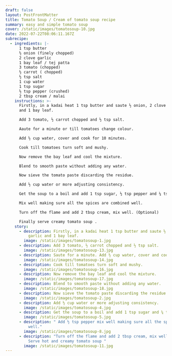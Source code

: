 ```yaml
---
draft: false
layout: PostFrontMatter
title: Tomato Soup / Cream of tomato soup recipe
summary: easy and simple tomato soup
cover: /static/images/tomatosoup-10.jpg
date: 2022-07-22T08:06:11.167Z
subrecipe:
  - ingredients: |-
      1 tsp butter
      ½ onion (finely chopped)
      2 clove garlic
      1 bay leaf / tej patta
      3 tomato (chopped)
      ½ carrot ( chopped)
      ½ tsp salt
      1 cup water
      1 tsp sugar
      ½ tsp pepper (crushed)
      2 tbsp cream / malai
    instructions: >-
      Firstly, in a kadai heat 1 tsp butter and saute ½ onion, 2 clove garlic
      and 1 bay leaf.

      Add 3 tomato, ½ carrot chopped and ½ tsp salt.

      Aaute for a minute or till tomatoes change colour.

      Add ½ cup water, cover and cook for 10 minutes.

      Cook till tomatoes turn soft and mushy.

      Now remove the bay leaf and cool the mixture.

      Blend to smooth paste without adding any water.

      Now sieve the tomato paste discarding the residue.

      Add ½ cup water or more adjusting consistency.

      Get the soup to a boil and add 1 tsp sugar, ½ tsp pepper and ¼ tsp salt. Adjust as per taste.

      Mix well making sure all the spices are combined well.

      Turn off the flame and add 2 tbsp cream, mix well. (Optional)

      Finally serve creamy tomato soup .
    story:
      - description: Firstly, in a kadai heat 1 tsp butter and saute ½ onion, 2 clove
          garlic and 1 bay leaf.
        image: /static/images/tomatosoup-1.jpg
      - description: Add 3 tomato, ½ carrot chopped and ½ tsp salt.
        image: /static/images/tomatosoup-13.jpg
      - description: Saute for a minute. Add ½ cup water, cover and cook for 10 minutes.
        image: /static/images/tomatosoup-14.jpg
      - description: Cook till tomatoes turn soft and mushy.
        image: /static/images/tomatosoup-16.jpg
      - description: Now remove the bay leaf and cool the mixture.
        image: /static/images/tomatosoup-17.jpg
      - description: Blend to smooth paste without adding any water.
        image: /static/images/tomatosoup-18.jpg
      - description: Now sieve the tomato paste discarding the residue.
        image: /static/images/tomatosoup-2.jpg
      - description: Add ½ cup water or more adjusting consistency.
        image: /static/images/tomatosoup-4.jpg
      - description: Get the soup to a boil and add 1 tsp sugar and ¼ tsp salt.
        image: /static/images/tomatosoup-5.jpg
      - description: " Add ½ tsp pepper mix well making sure all the spices are combined
          well."
        image: /static/images/tomatosoup-8.jpg
      - description: "Turn off the flame and add 2 tbsp cream, mix well (Optional).
          Serve hot and creamy tomato soup "
        image: /static/images/tomatosoup-11.jpg
---
```

